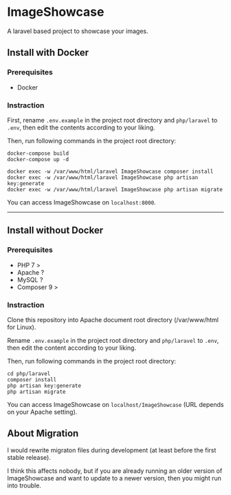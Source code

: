 # ImageShowcase

A laravel based project to showcase your images.


## Install with Docker

### Prerequisites

* Docker

### Instraction

First, rename `.env.example` in the project root directory and `php/laravel` to `.env`, 
then edit the contents according to your liking.

Then, run following commands in the project root directory:

```
docker-compose build
docker-compose up -d

docker exec -w /var/www/html/laravel ImageShowcase composer install
docker exec -w /var/www/html/laravel ImageShowcase php artisan key:generate
docker exec -w /var/www/html/laravel ImageShowcase php artisan migrate
```

You can access ImageShowcase on `localhost:8000`.

----

## Install without Docker

### Prerequisites

* PHP 7 >
* Apache ?
* MySQL ?
* Composer 9 >

### Instraction

Clone this repository into Apache document root directory (/var/www/html for Linux).

Rename `.env.example` in the project root directory and `php/laravel` to `.env`,
then edit the content according to your liking.

Then, run following commands in the project root directory:

```
cd php/laravel
composer install
php artisan key:generate
php artisan migrate
```

You can access ImageShowcase on `localhost/ImageShowcase` (URL depends on your Apache setting).

## About Migration

I would rewrite migraton files during development (at least before the first stable release).

I think this affects nobody, but if you are already running an older version of ImageShowcase and want to 
update to a newer version, then you might run into trouble.
